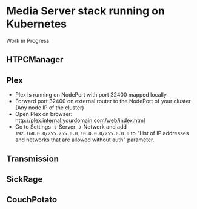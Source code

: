 # Media Server stack running on Kubernetes

Work in Progress

## HTPCManager

## Plex

* Plex is running on NodePort with port 32400 mapped locally
* Forward port 32400 on external router to the NodePort of your cluster (Any node IP of the cluster)
* Open Plex on browser: http://plex.internal.yourdomain.com/web/index.html
* Go to Settings -> Server -> Network and add `192.168.0.0/255.255.0.0,10.0.0.0/255.0.0.0` to "List of IP addresses and networks that are allowed without auth" parameter.

## Transmission

## SickRage

## CouchPotato
